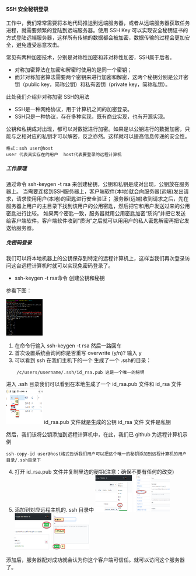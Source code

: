 

#### SSH 安全秘钥登录

工作中，我们常常需要将本地代码推送到远端服务器，或者从远端服务器获取任务进程，就需要频繁的登陆到远端服务器。使用 SSH Key 可以实现安全秘钥证书的方式登陆远端服务器，这样所有传输的数据都会被加密，数据传输的过程会更加安全，避免遭受恶意攻击。

常见有两种加密技术，分别是对称性加密和非对称性加密，SSH属于后者。
+ 对称加密算法在加密和解密时使用的是同一个密钥；
+ 而非对称加密算法需要两个密钥来进行加密和解密，这两个秘钥分别是公开密钥（public key，简称公钥）和私有密钥（private key，简称私钥）。

此处我们介绍非对称加密 SSH的用法
+ SSH是一种网络协议，用于计算机之间的加密登录。
+ SSH只是一种协议，存在多种实现，既有商业实现，也有开源实现。

公钥和私钥成对出现，都可以对数据进行加密。如果是以公钥进行的数据加密，只能与之相对应的私钥才可以解密，反之亦然。这样就可以提高信息传递的安全性。

```
格式：ssh user@host
user 代表真实存在的用户  host代表要登录的远程计算机
```


##### 工作原理

通过命令 ssh-keygen -t rsa  来创建秘钥，公钥和私钥是成对出现，公钥放在服务器上。
当需要连接到SSH服务器上，客户端软件(本地)就会向服务器(远端)发出请求，请求使用用户(本地)的密匙进行安全验证；
服务器(远端)收到请求之后，先在服务器上用户的主目录下找到该用户的公用密匙，然后把它和用户发送过来的公用密匙进行比较。
如果两个密匙一致，服务器就用公用密匙加密“质询”并把它发送给客户端软件。客户端软件收到“质询”之后就可以用用户的私人密匙解密再把它发送给服务器。



##### 免密码登录

我们可以将本地机器上的公钥保存到特定的远程计算机上，这样当我们再次登录访问这台远程计算机时就可以实现免密码登录了。
+ ssh-keygen -t rsa命令  创建公钥和秘钥

参看下图：

<img src='images/ssh.png'  width=100px height=100px></img>
1.  在命令行输入 ssh-keygen -t rsa 然后一路回车
2.  首次设置系统会询问你是否重写  overwrite (y/n)?   输入 y
3.  可以看到 ssh 在我们主机下的一个 生成了一个 .ssh的目录：  
```
    /c/users/username/.ssh/id_rsa.pub 这是一个唯一的秘钥
```
 进入  .ssh 目录我们可以看到在本地生成了一个   id\_rsa.pub 文件和 id\_rsa 文件 
 <img src='images/miyao.png'  width=100px height=100px></img>
 id\_rsa.pub 文件就是生成的公钥
 id\_rsa 文件 文件是私钥
 
然后，我们该将公钥添加到远程计算机中，在此，我们已 github 为远程计算机示例
```
ssh-copy-id user@host格式告诉我们用户可以把这个唯一的秘钥添加到远程计算机的用户目录/.ssh目录下

```
4. 打开 id\_rsa.pub 文件并复制里边的秘钥(注意：确保不要有任何的改变)
5. 添加到对应远程主机的. ssh 目录中
<img src='images/ssh1.png'  width=100px height=100px></img>
<img src='images/ssh2.png'  width=100px height=100px></img>
<img src='images/ssh3.png'  width=100px height=100px></img>
<img src='images/ssh4.png'  width=100px height=100px></img>


添加后，服务器配对成功就会认为你这个客户端可信任。就可以访问这个服务器了。